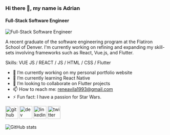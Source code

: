 ### Hi there 👋, my name is Adrian
#### Full-Stack Software Engineer
![Full-Stack Software Engineer](https://pbs.twimg.com/profile_banners/1298728283165491200/1599600655/1500x500)

A recent graduate of the software engineering program at the Flatiron School of Denver. I'm currently working on refining and expanding my skill-sets involving frameworks such as React, Vue.js, and Flutter. 

Skills: VUE JS / REACT / JS / HTML / CSS / Flutter

- 🔭 I’m currently working on my personal portfolio website 
- 🌱 I’m currently learning React Native 
- 👯 I’m looking to collaborate on Flutter projects 
- 📫 How to reach me: reneavila1993@gmail.com 
- ⚡ Fun fact: I have a passion for Star Wars.  


[<img src='https://cdn.jsdelivr.net/npm/simple-icons@3.0.1/icons/github.svg' alt='github' height='40'>](https://github.com/EidorianAvi)  [<img src='https://cdn.jsdelivr.net/npm/simple-icons@3.0.1/icons/dev-dot-to.svg' alt='dev' height='40'>](https://dev.to/eidorianavi)  [<img src='https://cdn.jsdelivr.net/npm/simple-icons@3.0.1/icons/linkedin.svg' alt='linkedin' height='40'>](https://www.linkedin.com/in/EidorianAvi/)  [<img src='https://cdn.jsdelivr.net/npm/simple-icons@3.0.1/icons/twitter.svg' alt='twitter' height='40'>](https://twitter.com/EidorianAvi)  

![GitHub stats](https://github-readme-stats.vercel.app/api?username=EidorianAvi&show_icons=true)  

